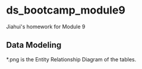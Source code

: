 # ds_bootcamp_module9
Jiahui's homework for Module 9

## Data Modeling
*.png is the Entity Relationship Diagram of the tables.

